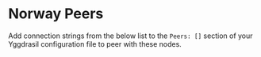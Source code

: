 # Norway Peers

Add connection strings from the below list to the `Peers: []` section of your
Yggdrasil configuration file to peer with these nodes.



